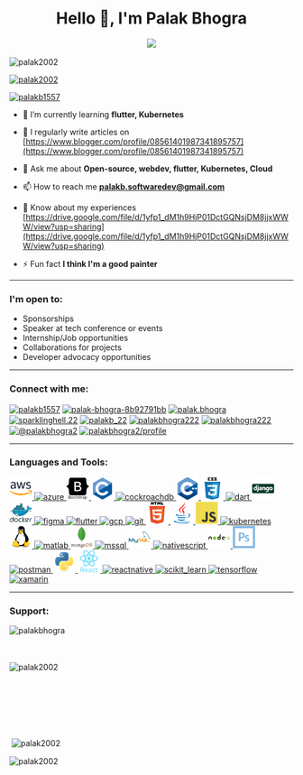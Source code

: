 <h1 align="center">Hello 👋, I'm Palak Bhogra</h1>

<p align="center">
  <a href="https://github.com/jaypavasiya"><img src="https://readme-typing-svg.herokuapp.com?duration=3000&lines=Full+Stack+Developer;Cpp+Programmer%20|%20Machine+Learning+Enthusiast%20;Content%20Creator%20;Coder+by+heart+and+by+profession%20|+Blogger&center=true&width=500&height=50"></a>
</p>

<p align="left"> <img src="https://komarev.com/ghpvc/?username=palak2002&label=Profile%20views&color=0e75b6&style=flat" alt="palak2002" /> </p>

<p align="left"> <a href="https://github.com/ryo-ma/github-profile-trophy"><img src="https://github-profile-trophy.vercel.app/?username=palak2002" alt="palak2002" /></a> </p>

<p align="left"> <a href="https://twitter.com/palakb1557" target="blank"><img src="https://img.shields.io/twitter/follow/palakb1557?logo=twitter&style=for-the-badge" alt="palakb1557" /></a> </p>

- 🌱 I’m currently learning **flutter, Kubernetes**

- 📝 I regularly write articles on [https://www.blogger.com/profile/08561401987341895757](https://www.blogger.com/profile/08561401987341895757)

- 💬 Ask me about **Open-source, webdev, flutter, Kubernetes, Cloud**

- 📫 How to reach me **palakb.softwaredev@gmail.com**

- 📄 Know about my experiences [https://drive.google.com/file/d/1yfp1_dM1h9HjP01DctGQNsjDM8jjxWWW/view?usp=sharing](https://drive.google.com/file/d/1yfp1_dM1h9HjP01DctGQNsjDM8jjxWWW/view?usp=sharing)

- ⚡ Fun fact **I think I'm a good painter**
---

### I'm open to:
- Sponsorships 
- Speaker at tech conference or events
- Internship/Job opportunities
- Collaborations for projects
- Developer advocacy opportunities 
---

<h3 align="left">Connect with me:</h3>
<p align="left">
<a href="https://twitter.com/palakb1557" target="blank"><img align="center" src="https://raw.githubusercontent.com/rahuldkjain/github-profile-readme-generator/master/src/images/icons/Social/twitter.svg" alt="palakb1557" height="30" width="40" /></a>
<a href="https://linkedin.com/in/palak-bhogra-8b92791bb" target="blank"><img align="center" src="https://raw.githubusercontent.com/rahuldkjain/github-profile-readme-generator/master/src/images/icons/Social/linked-in-alt.svg" alt="palak-bhogra-8b92791bb" height="30" width="40" /></a>
<a href="https://fb.com/palak.bhogra" target="blank"><img align="center" src="https://raw.githubusercontent.com/rahuldkjain/github-profile-readme-generator/master/src/images/icons/Social/facebook.svg" alt="palak.bhogra" height="30" width="40" /></a>
<a href="https://instagram.com/palakintechland/" target="blank"><img align="center" src="https://raw.githubusercontent.com/rahuldkjain/github-profile-readme-generator/master/src/images/icons/Social/instagram.svg" alt="sparklinghell.22" height="30" width="40" /></a>
<a href="https://www.codechef.com/users/palakb_22" target="blank"><img align="center" src="https://cdn.jsdelivr.net/npm/simple-icons@3.1.0/icons/codechef.svg" alt="palakb_22" height="30" width="40" /></a>
<a href="https://www.hackerrank.com/palakbhogra222" target="blank"><img align="center" src="https://raw.githubusercontent.com/rahuldkjain/github-profile-readme-generator/master/src/images/icons/Social/hackerrank.svg" alt="palakbhogra222" height="30" width="40" /></a>
<a href="https://www.leetcode.com/palakbhogra222" target="blank"><img align="center" src="https://raw.githubusercontent.com/rahuldkjain/github-profile-readme-generator/master/src/images/icons/Social/leet-code.svg" alt="palakbhogra222" height="30" width="40" /></a>
<a href="https://www.hackerearth.com/@palakbhogra2" target="blank"><img align="center" src="https://raw.githubusercontent.com/rahuldkjain/github-profile-readme-generator/master/src/images/icons/Social/hackerearth.svg" alt="@palakbhogra2" height="30" width="40" /></a>
<a href="https://auth.geeksforgeeks.org/user/palakbhogra2/profile" target="blank"><img align="center" src="https://raw.githubusercontent.com/rahuldkjain/github-profile-readme-generator/master/src/images/icons/Social/geeks-for-geeks.svg" alt="palakbhogra2/profile" height="30" width="40" /></a>
</p>

---
<h3 align="left">Languages and Tools:</h3>
<p align="left"> <a href="https://aws.amazon.com" target="_blank" rel="noreferrer"> <img src="https://raw.githubusercontent.com/devicons/devicon/master/icons/amazonwebservices/amazonwebservices-original-wordmark.svg" alt="aws" width="40" height="40"/> </a> <a href="https://azure.microsoft.com/en-in/" target="_blank" rel="noreferrer"> <img src="https://www.vectorlogo.zone/logos/microsoft_azure/microsoft_azure-icon.svg" alt="azure" width="40" height="40"/> </a> <a href="https://getbootstrap.com" target="_blank" rel="noreferrer"> <img src="https://raw.githubusercontent.com/devicons/devicon/master/icons/bootstrap/bootstrap-plain-wordmark.svg" alt="bootstrap" width="40" height="40"/> </a> <a href="https://www.cprogramming.com/" target="_blank" rel="noreferrer"> <img src="https://raw.githubusercontent.com/devicons/devicon/master/icons/c/c-original.svg" alt="c" width="40" height="40"/> </a> <a href="https://www.cockroachlabs.com/product/cockroachdb/" target="_blank" rel="noreferrer"> <img src="https://cdn.worldvectorlogo.com/logos/cockroachdb.svg" alt="cockroachdb" width="40" height="40"/> </a> <a href="https://www.w3schools.com/cpp/" target="_blank" rel="noreferrer"> <img src="https://raw.githubusercontent.com/devicons/devicon/master/icons/cplusplus/cplusplus-original.svg" alt="cplusplus" width="40" height="40"/> </a> <a href="https://www.w3schools.com/css/" target="_blank" rel="noreferrer"> <img src="https://raw.githubusercontent.com/devicons/devicon/master/icons/css3/css3-original-wordmark.svg" alt="css3" width="40" height="40"/> </a> <a href="https://dart.dev" target="_blank" rel="noreferrer"> <img src="https://www.vectorlogo.zone/logos/dartlang/dartlang-icon.svg" alt="dart" width="40" height="40"/> </a> <a href="https://www.djangoproject.com/" target="_blank" rel="noreferrer"> <img src="https://raw.githubusercontent.com/devicons/devicon/master/icons/django/django-original.svg" alt="django" width="40" height="40"/> </a> <a href="https://www.docker.com/" target="_blank" rel="noreferrer"> <img src="https://raw.githubusercontent.com/devicons/devicon/master/icons/docker/docker-original-wordmark.svg" alt="docker" width="40" height="40"/> </a> <a href="https://www.figma.com/" target="_blank" rel="noreferrer"> <img src="https://www.vectorlogo.zone/logos/figma/figma-icon.svg" alt="figma" width="40" height="40"/> </a> <a href="https://flutter.dev" target="_blank" rel="noreferrer"> <img src="https://www.vectorlogo.zone/logos/flutterio/flutterio-icon.svg" alt="flutter" width="40" height="40"/> </a> <a href="https://cloud.google.com" target="_blank" rel="noreferrer"> <img src="https://www.vectorlogo.zone/logos/google_cloud/google_cloud-icon.svg" alt="gcp" width="40" height="40"/> </a> <a href="https://git-scm.com/" target="_blank" rel="noreferrer"> <img src="https://www.vectorlogo.zone/logos/git-scm/git-scm-icon.svg" alt="git" width="40" height="40"/> </a> <a href="https://www.w3.org/html/" target="_blank" rel="noreferrer"> <img src="https://raw.githubusercontent.com/devicons/devicon/master/icons/html5/html5-original-wordmark.svg" alt="html5" width="40" height="40"/> </a> <a href="https://www.java.com" target="_blank" rel="noreferrer"> <img src="https://raw.githubusercontent.com/devicons/devicon/master/icons/java/java-original.svg" alt="java" width="40" height="40"/> </a> <a href="https://developer.mozilla.org/en-US/docs/Web/JavaScript" target="_blank" rel="noreferrer"> <img src="https://raw.githubusercontent.com/devicons/devicon/master/icons/javascript/javascript-original.svg" alt="javascript" width="40" height="40"/> </a> <a href="https://kubernetes.io" target="_blank" rel="noreferrer"> <img src="https://www.vectorlogo.zone/logos/kubernetes/kubernetes-icon.svg" alt="kubernetes" width="40" height="40"/> </a> <a href="https://www.linux.org/" target="_blank" rel="noreferrer"> <img src="https://raw.githubusercontent.com/devicons/devicon/master/icons/linux/linux-original.svg" alt="linux" width="40" height="40"/> </a> <a href="https://www.mathworks.com/" target="_blank" rel="noreferrer"> <img src="https://upload.wikimedia.org/wikipedia/commons/2/21/Matlab_Logo.png" alt="matlab" width="40" height="40"/> </a> <a href="https://www.mongodb.com/" target="_blank" rel="noreferrer"> <img src="https://raw.githubusercontent.com/devicons/devicon/master/icons/mongodb/mongodb-original-wordmark.svg" alt="mongodb" width="40" height="40"/> </a> <a href="https://www.microsoft.com/en-us/sql-server" target="_blank" rel="noreferrer"> <img src="https://www.svgrepo.com/show/303229/microsoft-sql-server-logo.svg" alt="mssql" width="40" height="40"/> </a> <a href="https://www.mysql.com/" target="_blank" rel="noreferrer"> <img src="https://raw.githubusercontent.com/devicons/devicon/master/icons/mysql/mysql-original-wordmark.svg" alt="mysql" width="40" height="40"/> </a> <a href="https://nativescript.org/" target="_blank" rel="noreferrer"> <img src="https://raw.githubusercontent.com/detain/svg-logos/780f25886640cef088af994181646db2f6b1a3f8/svg/nativescript.svg" alt="nativescript" width="40" height="40"/> </a> <a href="https://nodejs.org" target="_blank" rel="noreferrer"> <img src="https://raw.githubusercontent.com/devicons/devicon/master/icons/nodejs/nodejs-original-wordmark.svg" alt="nodejs" width="40" height="40"/> </a> <a href="https://www.photoshop.com/en" target="_blank" rel="noreferrer"> <img src="https://raw.githubusercontent.com/devicons/devicon/master/icons/photoshop/photoshop-line.svg" alt="photoshop" width="40" height="40"/> </a> <a href="https://postman.com" target="_blank" rel="noreferrer"> <img src="https://www.vectorlogo.zone/logos/getpostman/getpostman-icon.svg" alt="postman" width="40" height="40"/> </a> <a href="https://www.python.org" target="_blank" rel="noreferrer"> <img src="https://raw.githubusercontent.com/devicons/devicon/master/icons/python/python-original.svg" alt="python" width="40" height="40"/> </a> <a href="https://reactjs.org/" target="_blank" rel="noreferrer"> <img src="https://raw.githubusercontent.com/devicons/devicon/master/icons/react/react-original-wordmark.svg" alt="react" width="40" height="40"/> </a> <a href="https://reactnative.dev/" target="_blank" rel="noreferrer"> <img src="https://reactnative.dev/img/header_logo.svg" alt="reactnative" width="40" height="40"/> </a> <a href="https://scikit-learn.org/" target="_blank" rel="noreferrer"> <img src="https://upload.wikimedia.org/wikipedia/commons/0/05/Scikit_learn_logo_small.svg" alt="scikit_learn" width="40" height="40"/> </a> <a href="https://www.tensorflow.org" target="_blank" rel="noreferrer"> <img src="https://www.vectorlogo.zone/logos/tensorflow/tensorflow-icon.svg" alt="tensorflow" width="40" height="40"/> </a> <a href="https://dotnet.microsoft.com/apps/xamarin" target="_blank" rel="noreferrer"> <img src="https://raw.githubusercontent.com/detain/svg-logos/780f25886640cef088af994181646db2f6b1a3f8/svg/xamarin.svg" alt="xamarin" width="40" height="40"/> </a> </p>

---
<h3 align="left">Support:</h3>
<p><a href="https://www.buymeacoffee.com/palakbhogra"> <img align="left" src="https://cdn.buymeacoffee.com/buttons/v2/default-yellow.png" height="50" width="210" alt="palakbhogra" /></a></p><br><br><br>

<p><img align="left" src="https://github-readme-stats.vercel.app/api/top-langs?username=palak2002&show_icons=true&locale=en&layout=compact" alt="palak2002" /></p><br><br><br><br><br><br><br>

<p>&nbsp;<img align="center" src="https://github-readme-stats.vercel.app/api?username=palak2002&show_icons=true&locale=en" alt="palak2002" /></p>

<p><img align="center" src="https://github-readme-streak-stats.herokuapp.com/?user=palak2002&" alt="palak2002" /></p>
